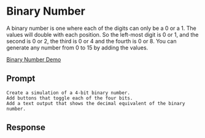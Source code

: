 # Binary Number

A binary number is one where each of the digits can only be a 0 or a 1.  The values
will double with each position.  So the left-most digit is 0 or 1, and the second is 0 or 2, the third is 0 or 4 and the fourth is 0 or 8.  You can generate any number from 0 to 15 by adding the values.

[Binary Number Demo](./binary-number.html)

## Prompt

```linenums="0"
Create a simulation of a 4-bit binary number.
Add buttons that toggle each of the four bits. 
Add a text output that shows the decimal equivalent of the binary number.
```

## Response

```js
```